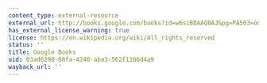 ```yaml
---
content_type: external-resource
external_url: http://books.google.com/books?id=w6siBQAAQBAJ&pg=PA503=onepage
has_external_license_warning: true
license: https://en.wikipedia.org/wiki/All_rights_reserved
status: ''
title: Google Books
uid: 03ad6290-68fa-4240-aba3-562f11b6d4a9
wayback_url: ''
---
```


